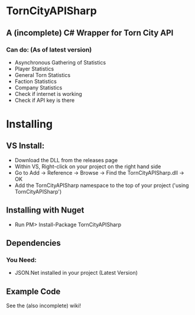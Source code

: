 # TornCityAPISharp
## A (incomplete) C# Wrapper for Torn City API

### Can do: (As of latest version)
- Asynchronous Gathering of Statistics
- Player Statistics
- General Torn Statistics
- Faction Statistics
- Company Statistics
- Check if internet is working
- Check if API key is there



# Installing
## VS Install:
- Download the DLL from the releases page
- Within VS, Right-click on your project on the right hand side
- Go to Add -> Reference -> Browse -> Find the TornCityAPISharp.dll -> OK
- Add the TornCityAPISharp namespace to the top of your project ('using TornCityAPISharp')

## Installing with Nuget
- Run PM> Install-Package TornCityAPISharp

## Dependencies
### You Need:
- JSON.Net installed in your project (Latest Version)

## Example Code
See the (also incomplete) wiki!
